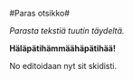 #Paras otsikko#

*Parasta tekstiä tuutin täydeltä.*

**Häläpätihämmäähäpätihää!**

No editoidaan nyt sit skidisti.
